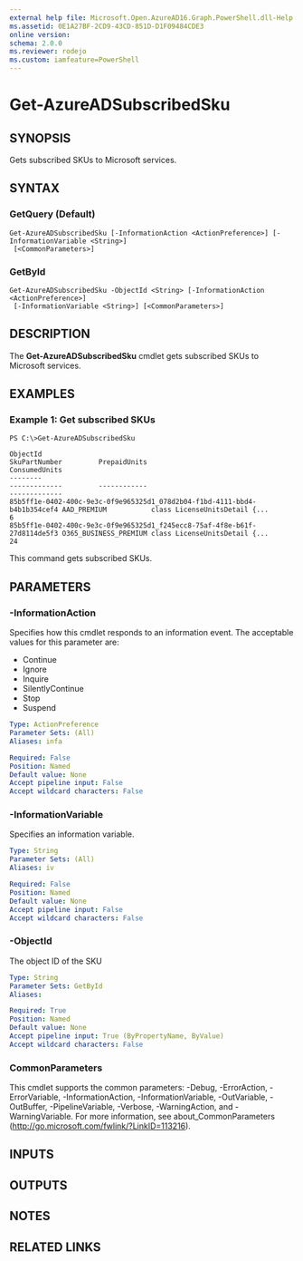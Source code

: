```yaml
---
external help file: Microsoft.Open.AzureAD16.Graph.PowerShell.dll-Help.xml
ms.assetid: 0E1A27BF-2CD9-43CD-851D-D1F09484CDE3
online version: 
schema: 2.0.0
ms.reviewer: rodejo
ms.custom: iamfeature=PowerShell
---
```


# Get-AzureADSubscribedSku

## SYNOPSIS
Gets subscribed SKUs to Microsoft services.

## SYNTAX

### GetQuery (Default)
```
Get-AzureADSubscribedSku [-InformationAction <ActionPreference>] [-InformationVariable <String>]
 [<CommonParameters>]
```

### GetById
```
Get-AzureADSubscribedSku -ObjectId <String> [-InformationAction <ActionPreference>]
 [-InformationVariable <String>] [<CommonParameters>]
```

## DESCRIPTION
The **Get-AzureADSubscribedSku** cmdlet gets subscribed SKUs to Microsoft services.

## EXAMPLES

### Example 1: Get subscribed SKUs
```
PS C:\>Get-AzureADSubscribedSku

ObjectId                                                                  SkuPartNumber         PrepaidUnits                                                             ConsumedUnits
--------                                                                  -------------         ------------                                                             -------------
85b5ff1e-0402-400c-9e3c-0f9e965325d1_078d2b04-f1bd-4111-bbd4-b4b1b354cef4 AAD_PREMIUM           class LicenseUnitsDetail {... 
6
85b5ff1e-0402-400c-9e3c-0f9e965325d1_f245ecc8-75af-4f8e-b61f-27d8114de5f3 O365_BUSINESS_PREMIUM class LicenseUnitsDetail {... 
24
```

This command gets subscribed SKUs.

## PARAMETERS

### -InformationAction
Specifies how this cmdlet responds to an information event. The acceptable values for this parameter are:

- Continue
- Ignore
- Inquire
- SilentlyContinue
- Stop
- Suspend

```yaml
Type: ActionPreference
Parameter Sets: (All)
Aliases: infa

Required: False
Position: Named
Default value: None
Accept pipeline input: False
Accept wildcard characters: False
```

### -InformationVariable
Specifies an information variable.

```yaml
Type: String
Parameter Sets: (All)
Aliases: iv

Required: False
Position: Named
Default value: None
Accept pipeline input: False
Accept wildcard characters: False
```

### -ObjectId
The object ID of the SKU

```yaml
Type: String
Parameter Sets: GetById
Aliases: 

Required: True
Position: Named
Default value: None
Accept pipeline input: True (ByPropertyName, ByValue)
Accept wildcard characters: False
```

### CommonParameters
This cmdlet supports the common parameters: -Debug, -ErrorAction, -ErrorVariable, -InformationAction, -InformationVariable, -OutVariable, -OutBuffer, -PipelineVariable, -Verbose, -WarningAction, and -WarningVariable. For more information, see about_CommonParameters (http://go.microsoft.com/fwlink/?LinkID=113216).

## INPUTS

## OUTPUTS

## NOTES

## RELATED LINKS

